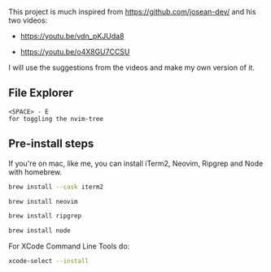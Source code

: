 This project is much inspired from https://github.com/josean-dev/ and his two videos:
- https://youtu.be/vdn_pKJUda8 <p>
- https://youtu.be/o4X8GU7CCSU


I will use the suggestions from the videos and make my own version of it.

## File Explorer

```
<SPACE> - E
for toggling the nvim-tree
```

## Pre-install steps

If you're on mac, like me, you can install iTerm2, Neovim, Ripgrep and Node with homebrew.
```bash
brew install --cask iterm2
```
```bash
brew install neovim
```
```bash
brew install ripgrep
```
```bash
brew install node
```

For XCode Command Line Tools do:
```bash
xcode-select --install
```
